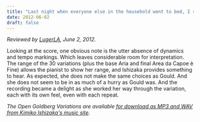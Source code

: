 ```yaml
---
title: "Last night when everyone else in the household went to bed, I stayed up to listen to this with a copy of the public domain score (from MuseScore.com) in front of me."
date: 2012-06-02
draft: false
---
```

*Reviewed by [LugerLA](http://lugerpitt.blogspot.com/2012/06/new-recording-of-goldberg-variations.html), June 2, 2012.*

Looking at the score, one obvious note is the utter absence of dynamics and tempo markings. Which leaves considerable room for interpretation. The range of the 30 variations (plus the base Aria and final Area da Capoe è Fine) allows the pianist to show her range, and Ishizaka provides something to hear. As expected, she does not make the same choices as Gould. And she does not seem to be in as much of a hurry as Gould was. And the recording became a delight as she worked her way through the variation, each with its own feel, even with each repeat.

<em>The Open Goldberg Variations are available [for download as MP3 and WAV from Kimiko Ishizaka's music site](https://music.kimiko-pianko.com).</em>

